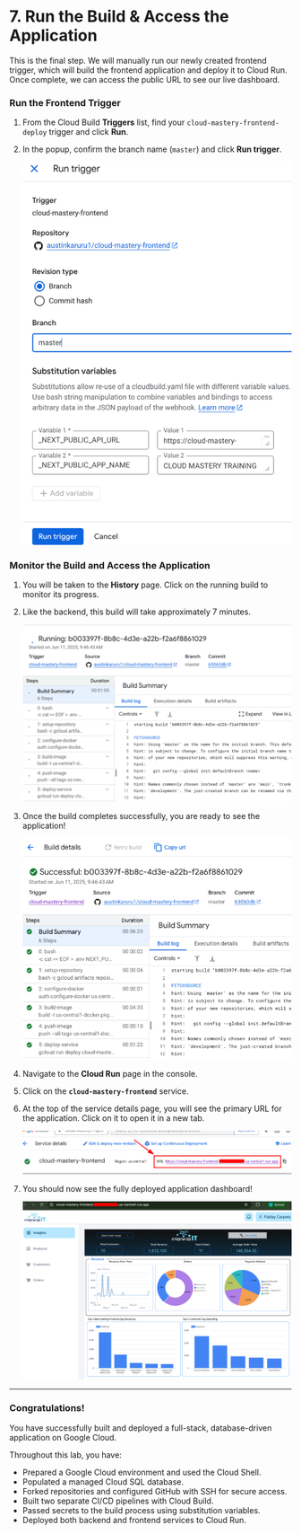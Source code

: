 # 7. Run the Build & Access the Application

This is the final step. We will manually run our newly created frontend trigger, which will build the frontend application and deploy it to Cloud Run. Once complete, we can access the public URL to see our live dashboard.

### Run the Frontend Trigger

1.  From the Cloud Build **Triggers** list, find your `cloud-mastery-frontend-deploy` trigger and click **Run**.
2.  In the popup, confirm the branch name (`master`) and click **Run trigger**.

    ![Run Frontend Trigger Popup](assets/images/cb_frontend_run_trigger_popup.png)

### Monitor the Build and Access the Application

1.  You will be taken to the **History** page. Click on the running build to monitor its progress.
2.  Like the backend, this build will take approximately 7 minutes.

    ![Frontend Build History](assets/images/cb_frontend_history.png)

3.  Once the build completes successfully, you are ready to see the application!

    ![Frontend Build Successful](assets/images/cb_frontend_build_success.png)

4.  Navigate to the **Cloud Run** page in the console.

5.  Click on the **`cloud-mastery-frontend`** service.

6.  At the top of the service details page, you will see the primary URL for the application. Click on it to open it in a new tab.

    ![Accessing the Frontend URL](assets/images/cr_access_frontend_url.png)

7.  You should now see the fully deployed application dashboard!

    ![Final Application Dashboard](assets/images/final_app_dashboard.png)

---

### Congratulations!

You have successfully built and deployed a full-stack, database-driven application on Google Cloud.

Throughout this lab, you have:
-   Prepared a Google Cloud environment and used the Cloud Shell.
-   Populated a managed Cloud SQL database.
-   Forked repositories and configured GitHub with SSH for secure access.
-   Built two separate CI/CD pipelines with Cloud Build.
-   Passed secrets to the build process using substitution variables.
-   Deployed both backend and frontend services to Cloud Run.